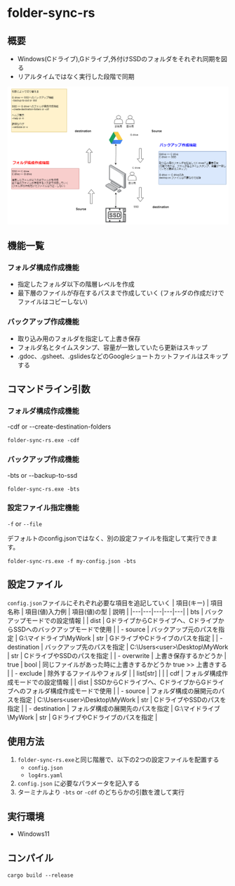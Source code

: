 # folder-sync-rs

## 概要

* Windows(Cドライブ),Gドライブ,外付けSSDのフォルダをそれぞれ同期を図る
* リアルタイムではなく実行した段階で同期

![構成図](./docs/system.png)

## 機能一覧

### フォルダ構成作成機能

* 指定したフォルダ以下の階層レベルを作成
* 最下層のファイルが存在するパスまで作成していく
(フォルダの作成だけでファイルはコピーしない)

### バックアップ作成機能

* 取り込み用のフォルダを指定して上書き保存
* フォルダ名とタイムスタンプ、容量が一致していたら更新はスキップ
* .gdoc、.gsheet、.gslidesなどのGoogleショートカットファイルはスキップする

## コマンドライン引数

### フォルダ構成作成機能

-cdf or --create-destination-folders

```shell
folder-sync-rs.exe -cdf
```

### バックアップ作成機能

-bts or --backup-to-ssd

```shell
folder-sync-rs.exe -bts
```

### 設定ファイル指定機能

`-f` or `--file`

デフォルトのconfig.jsonではなく、別の設定ファイルを指定して実行できます。

```shell
folder-sync-rs.exe -f my-config.json -bts
```

## 設定ファイル

`config.json`ファイルにそれぞれ必要な項目を追記していく
| 項目(キー) | 項目名称 | 項目(値)入力例 | 項目(値)の型 | 説明 |
|---|---|---|---|---|
| bts | バックアップモードでの設定情報 |  | dist | GドライブからCドライブへ、CドライブからSSDへのバックアップモードで使用 |
| - source | バックアップ元のパスを指定 | G:\マイドライブ\MyWork | str | GドライブやCドライブのパスを指定 |
| - destination | バックアップ先のパスを指定 | C:\Users\<user>\Desktop\MyWork | str | CドライブやSSDのパスを指定 |
| - overwrite | 上書き保存するかどうか | true | bool | 同じファイルがあった時に上書きするかどうか true >> 上書きする |
| - exclude | 除外するファイルやフォルダ |  | list[str] |  |
| cdf | フォルダ構成作成モードでの設定情報 |  | dist | SSDからCドライブへ、CドライブからGドライブへのフォルダ構成作成モードで使用 |
| - source | フォルダ構成の展開元のパスを指定 | C:\Users\<user>\Desktop\MyWork | str | CドライブやSSDのパスを指定 |
| - destination | フォルダ構成の展開先のパスを指定 | G:\マイドライブ\MyWork | str | GドライブやCドライブのパスを指定 |

## 使用方法

1. `folder-sync-rs.exe`と同じ階層で、以下の2つの設定ファイルを配置する
    * `config.json`
    * `log4rs.yaml` 
2. `config.json` に必要なパラメータを記入する
3. ターミナルより `-bts` or `-cdf` のどちらかの引数を渡して実行

## 実行環境
* Windows11

## コンパイル

```
cargo build --release
```

